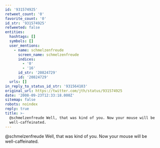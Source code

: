 ```yaml
---
id: '931574925'
retweet_count: '0'
favorite_count: '0'
id_str: '931574925'
retweeted: false
entities:
  hashtags: []
  symbols: []
  user_mentions:
    - name: schmelzenfreude
      screen_name: schmelzenfreude
      indices:
        - '0'
        - '16'
      id_str: '20824729'
      id: '20824729'
  urls: []
in_reply_to_status_id_str: '931564103'
original_url: https://twitter.com/jth/status/931574925
date: '2008-09-23T12:33:18.000Z'
sitemap: false
robots: noindex
reply: true
title: >-
  @schmelzenfreude Well, that was kind of you. Now your mouse will be
  well-caffeinated.
---
```


@schmelzenfreude Well, that was kind of you. Now your mouse will be well-caffeinated.